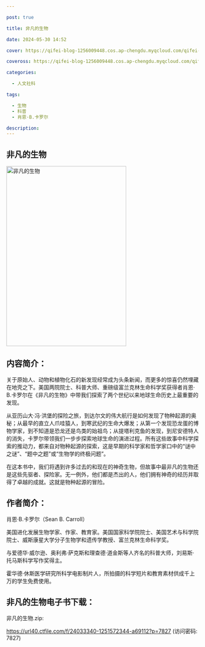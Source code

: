 ```yaml
---

post: true

title: 非凡的生物

date: 2024-05-30 14:52

cover: https://qifei-blog-1256009448.cos.ap-chengdu.myqcloud.com/qifei-blog/s34383298.jpg

coveross: https://qifei-blog-1256009448.cos.ap-chengdu.myqcloud.com/qifei-blog/s34383298.jpg

categories:

  - 人文社科

tags:

  - 生物
  - 科普
  - 肖恩·B.卡罗尔

description:
---
```


## 非凡的生物

<img alt="非凡的生物" class="aligncenter loading" data-was-processed="true" decoding="async" fetchpriority="high" height="471" src="https://qifei-blog-1256009448.cos.ap-chengdu.myqcloud.com/qifei-blog/s34383298.jpg" style="cursor: zoom-in;" width="314"/>

## 内容简介：

关于原始人、动物和植物化石的新发现经常成为头条新闻，而更多的惊喜仍然埋藏在地壳之下。美国两院院士、科普大师、重磅级富兰克林生命科学奖获得者肖恩· B.卡罗尔在《非凡的生物》中带我们探索了两个世纪以来地球生命历史上最重要的发现。

从亚历山大·冯·洪堡的探险之旅，到达尔文的伟大航行是如何发现了物种起源的奥秘；从最早的直立人爪哇猿人，到寒武纪的生命大爆发；从第一个发现恐龙蛋的博物学家，到不知道是恐龙还是鸟类的始祖鸟；从提塔利克鱼的发现，到尼安德特人的消失，卡罗尔带领我们一步步探索地球生命的演进过程。所有这些故事中科学探索的推动力，都来自对物种起源的探索，这是早期的科学家和哲学家口中的“谜中之谜”、“题中之题”或“生物学的终极问题”。

在这本书中，我们将遇到许多过去的和现在的神奇生物，但故事中最非凡的生物还是这些先驱者、探险家。无一例外，他们都是杰出的人，他们拥有神奇的经历并取得了卓越的成就。这就是物种起源的冒险。

## 作者简介：

肖恩·B.卡罗尔（Sean B. Carroll）

美国进化发展生物学家、作家、教育家。美国国家科学院院士、美国艺术与科学院院士、威斯康星大学分子生物学和遗传学教授、富兰克林生命科学奖。

与爱德华·威尔逊、奥利弗·萨克斯和理查德·道金斯等人齐名的科普大师，刘易斯·托马斯科学写作奖得主。

霍华德·休斯医学研究所科学电影制片人，所拍摄的科学短片和教育素材供成千上万的学生免费使用。

## 非凡的生物电子书下载：

非凡的生物.zip: 

https://url40.ctfile.com/f/24033340-1251572344-a69112?p=7827 (访问密码: 7827)
